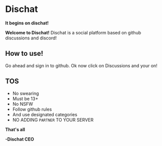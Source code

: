 # Dischat
**It begins on dischat!**

**Welcome to Dischat!**
Dischat is a social platform based on
github discussions and discord!

## How to use! 
Go ahead and sign in to github. 
Ok now click on Discussions and your on!


## TOS
   * No swearing
   * Must be 13+
   * No NSFW
   * Follow github rules
   * And use designated categories
   * NO ADDING `PARTNER` TO YOUR SERVER

**That's all**

**-Dischat CEO**


